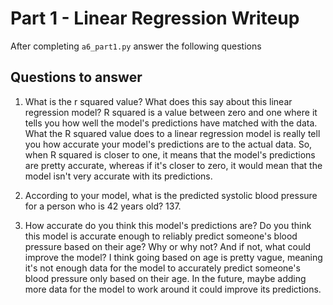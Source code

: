 # Part 1 - Linear Regression Writeup

After completing `a6_part1.py` answer the following questions

## Questions to answer

1. What is the r squared value?  What does this say about this linear regression model?
   R squared is a value between zero and one where it tells you how well the model's predictions have matched with the data. What the R squared value does to a linear regression model is really tell you how accurate your model's predictions are to the actual data. So, when R squared is closer to one, it means that the model's predictions are pretty accurate, whereas if it's closer to zero, it would mean that the model isn't very accurate with its predictions. 

3. According to your model, what is the predicted systolic blood pressure for a person who is 42 years old?
   137.

5. How accurate do you think this model's predictions are?  Do you think this model is accurate enough to reliably predict someone's blood pressure based on their age?  Why or why not?  And if not, what could improve the model?
I think going based on age is pretty vague, meaning it's not enough data for the model to accurately predict someone's blood pressure only based on their age. In the future, maybe adding more data for the model to work around it could improve its predictions. 
